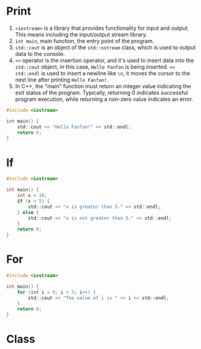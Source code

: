 # Print

1. `<iostream>` is a library that provides functionality for input and output. This means including the input/output stream library.
2. `int main`, main function, the entry point of the program.
3. `std::cout` is an object of the `std::ostream` class, which is used to output data to the console.
4. `<<` operator is the insertion operator, and it's used to insert data into the `std::cout` object, in this case, `Hello Fanfan` is being inserted. `<< std::endl` is used to insert a newline like `\n`, it moves the cursor to the next line after printing `Hello Fanfan!`.
5. In C++, the "main" function must return an integer value indicating the exit status of the program. Typically, returning 0 indicates successful program execution, while returning a non-zero value indicates an error.

```c
#include <iostream>

int main() { 
    std::cout << "Hello Fanfan!" << std::endl;
    return 0; 
}
```

# If 

```c
#include <iostream>

int main() {
    int x = 10;
    if (x > 5) {
        std::cout << "x is greater than 5." << std::endl;
    } else {
        std::cout << "x is not greater than 5." << std::endl;
    }
    return 0;
}
```



# For

```c
#include <iostream>

int main() {
    for (int i = 0; i < 5; i++) {
        std::cout << "The value of i is " << i << std::endl;
    }
    return 0;
}
```

# Class
